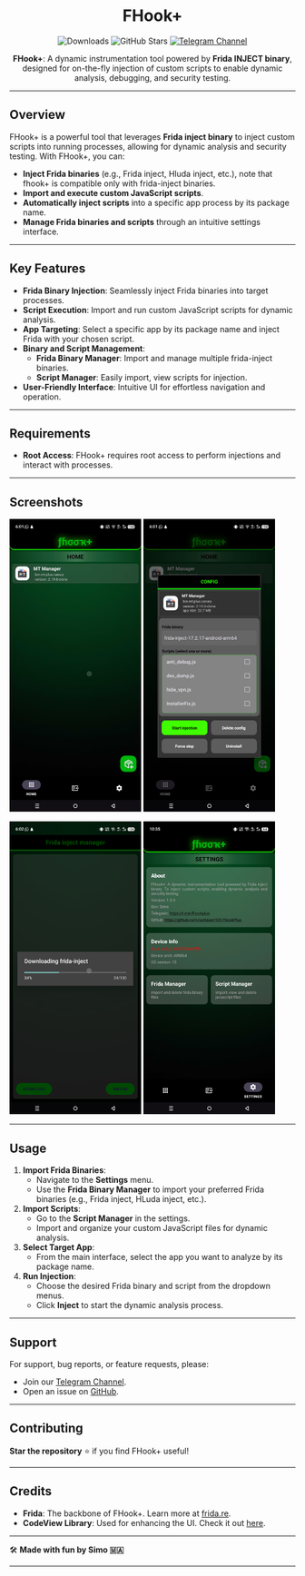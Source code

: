 <div align="center">

# FHook+

![Downloads](https://img.shields.io/github/downloads/Syntaxerr101/FHookPlus/total)
![GitHub Stars](https://img.shields.io/github/stars/Syntaxerr101/FHookPlus)
[![Telegram Channel](https://img.shields.io/badge/Telegram-Channel-blue.svg?logo=telegram)](https://t.me/fhookplus)

**FHook+**: A dynamic instrumentation tool powered by **Frida INJECT binary**, designed for on-the-fly injection of custom scripts to enable dynamic analysis, debugging, and security testing.

</div>

---

## Overview

FHook+ is a powerful tool that leverages **Frida inject binary** to inject custom scripts into running processes, allowing for dynamic analysis and security testing. With FHook+, you can:

- **Inject Frida binaries** (e.g., Frida inject, Hluda inject, etc.), note that fhook+ is compatible only with frida-inject binaries.
- **Import and execute custom JavaScript scripts**.
- **Automatically inject scripts** into a specific app process by its package name.
- **Manage Frida binaries and scripts** through an intuitive settings interface.


---

## Key Features

- **Frida Binary Injection**: Seamlessly inject Frida binaries into target processes.
- **Script Execution**: Import and run custom JavaScript scripts for dynamic analysis.
- **App Targeting**: Select a specific app by its package name and inject Frida with your chosen script.
- **Binary and Script Management**:
  - **Frida Binary Manager**: Import and manage multiple frida-inject binaries.
  - **Script Manager**: Easily import, view scripts for injection.
- **User-Friendly Interface**: Intuitive UI for effortless navigation and operation.

---

## Requirements

- **Root Access**: FHook+ requires root access to perform injections and interact with processes.

---

## Screenshots

<p float="center">
  <img src="https://github.com/Syntaxerr101/FHookPlus/blob/main/1.png" width="46%" />
  <img src="https://raw.githubusercontent.com/Syntaxerr101/FHookPlus/main/2.png" width="46%" /> 
</p>
<p float="center">
  <img src="https://raw.githubusercontent.com/Syntaxerr101/FHookPlus/main/3.png" width="46%" />
  <img src="https://github.com/Syntaxerr101/FHookPlus/blob/main/4.png" width="46%" />
</p>

---

## Usage

1. **Import Frida Binaries**:
   - Navigate to the **Settings** menu.
   - Use the **Frida Binary Manager** to import your preferred Frida binaries (e.g., Frida inject, HLuda inject, etc.).
2. **Import Scripts**:
   - Go to the **Script Manager** in the settings.
   - Import and organize your custom JavaScript files for dynamic analysis.
3. **Select Target App**:
   - From the main interface, select the app you want to analyze by its package name.
4. **Run Injection**:
   - Choose the desired Frida binary and script from the dropdown menus.
   - Click **Inject** to start the dynamic analysis process.

---

## Support

For support, bug reports, or feature requests, please:

- Join our [Telegram Channel](https://t.me/fhookplus).
- Open an issue on [GitHub](https://github.com/Syntaxerr101/FHookPlus/issues).

---

## Contributing

**Star the repository** ⭐ if you find FHook+ useful!

---

## Credits

- **Frida**: The backbone of FHook+. Learn more at [frida.re](https://frida.re).
- **CodeView Library**: Used for enhancing the UI. Check it out [here](https://github.com/csdn-mobile/CodeView).

---

🛠️ **Made with fun by Simo 🇲🇦**

---